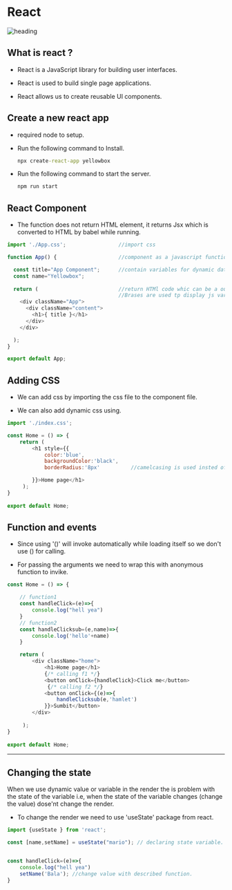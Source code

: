 # React

![heading](https://miro.medium.com/max/1800/1*HSisLuifMO6KbLfPOKtLow.jpeg)

## What is react ?

- React is a JavaScript library for building user interfaces.

- React is used to build single page applications.

- React allows us to create reusable UI components.

## Create a new react app

- required node to setup.
- Run the following command to Install.

    ```cmd
    npx create-react-app yellowbox
    ```

- Run the following command to start the server.

    ```cmd
    npm run start
    ```

## React Component

- The function does not return HTML element, it returns Jsx which is converted to HTML by babel while running.

```js
import './App.css';                 //import css

function App() {                    //component as a javascript function

  const title="App Component";      //contain variables for dynamic data
  const name="Yellowbox";         
  
  return (                          //return HTMl code whic can be a output
                                    //Brases are used tp display js variable
    <div className="App">
      <div className="content">     
        <h1>{ title }</h1>         
      </div>
    </div>

  );
}

export default App;
```

## Adding CSS

- We can add css by importing the css file to the component file.

- We can also add dynamic css using.

```js
import './index.css';

const Home = () => {
    return ( 
        <h1 style={{
            color:'blue',
            backgroundColor:'black',
            borderRadius:'8px'          //camelcasing is used insted of '-' 

        }}>Home page</h1>
     );
}
 
export default Home;
```

## Function and events

- Since using '()' will invoke automatically while loading itself so we don't use () for calling.

- For passing the arguments we need to wrap this with anonymous function to invike.  

```js
const Home = () => {

    // function1
    const handleClick=(e)=>{
        console.log("hell yea")
    }
    // function2
    const handleClicksub=(e,name)=>{
        console.log('hello'+name)
    }

    return ( 
        <div className="home">
            <h1>Home page</h1>
            {/* calling f1 */}
            <button onClick={handleClick}>Click me</button>
             {/* calling f2 */}
            <button onClick={(e)=>{
                handleClicksub(e,'hamlet')
            }}>Sumbit</button>
        </div>
       
     );
}
 
export default Home;
```

---

## Changing the state

When we use dynamic value or variable in the render the is problem with the state of the variable i.e, when the state of the variable changes (change the value) dose'nt change the render.

- To change the render we need to use 'useState' package from react.

```js
import {useState } from 'react';

const [name,setName] = useState("mario"); // declaring state variable.


const handleClick=(e)=>{
    console.log("hell yea")
    setName('Bala'); //change value with described function.
}
```
